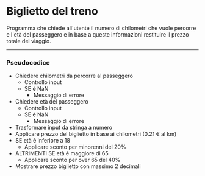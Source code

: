 # Biglietto del treno

Programma che chiede all'utente il numero di chilometri che vuole percorre e l'età del passeggero e in base a queste informazioni restituire il prezzo totale del viaggio.

---

### Pseudocodice

-   Chiedere chilometri da percorre al passeggero
    -   Controllo input
    -   SE è NaN
        -   Messaggio di errore
-   Chiedere età del passeggero
    -   Controllo input
    -   SE è NaN
        -   Messaggio di errore
-   Trasformare input da stringa a numero
-   Applicare prezzo del biglietto in base ai chilometri (0.21 € al km)
-   SE età è inferiore a 18
    -   Applicare sconto per minorenni del 20%
-   ALTRIMENTI SE età è maggiore di 65
    -   Applicare sconto per over 65 del 40%
-   Mostrare prezzo biglietto con massimo 2 decimali
